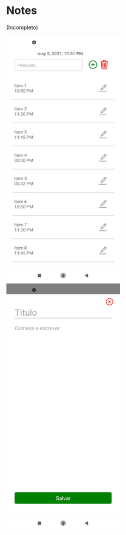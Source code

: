 # Notes

(Incompleto)

<img src="./demo/ListaNotas.jpg" width="300">

<img src="./demo/EscreverNota.jpg" width="300">
